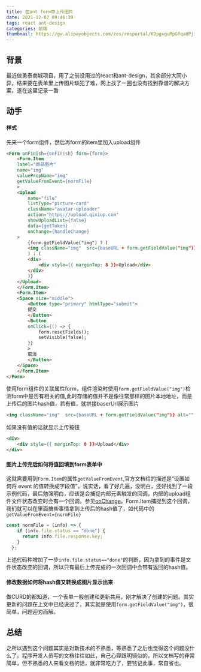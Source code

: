 ```yaml
---
title: 在ant form中上传图片
date: 2021-12-07 09:46:39
tags: react ant-design
categories: 前端
thumbnail: https://gw.alipayobjects.com/zos/rmsportal/KDpgvguMpGfqaHPjicRK.svg
---
```

## 背景
最近做勇泰商城项目，用了之前没用过的react和ant-design，其余部分大同小异，结果要在表单里上传图片缺犯了难，网上找了一圈也没有找到靠谱的解决方案，遂在这里记录一番

## 动手
#### 样式
先来一个form组件，然后再form的item里加入upload组件
``` html
<Form onFinish={onFinish} form={form}>
    <Form.Item
    label="商品图片"
    name="img"
    valuePropName="img"
    getValueFromEvent={normFile}
    >
    <Upload
        name="file"
        listType="picture-card"
        className="avatar-uploader"
        action="https://upload.qiniup.com"
        showUploadList={false}
        data={getToken}
        onChange={handleChange}
    >
        {form.getFieldValue("img") ? (
        <img className="img"  src={baseURL + form.getFieldValue("img")} alt="" />
        ) : (
        <div>
            <div style={{ marginTop: 8 }}>Upload</div>
        </div>
        )}
    </Upload>
    </Form.Item>
    <Form.Item>
    <Space size="middle">
        <Button type="primary" htmlType="submit">
        提交
        </Button>
        <Button
        onClick={() => {
            form.resetFields();
            setVisible(false);
        }}
        >
        取消
        </Button>
    </Space>
    </Form.Item>
</Form>
```
使用form组件的关联属性form，组件渲染时使用`form.getFieldValue("img")`检测form中是否有相关的值,此时存储的值并不是像往常那样的图片本地地址，而是上传后的图片hash值，若有值，就拼接baserUrl展示图片
```html
<img className="img"  src={baseURL + form.getFieldValue("img")} alt="" />
```
如果没有值的话就显示上传按钮

```html
<div>
    <div style={{ marginTop: 8 }}>Upload</div>
</div>
```
#### 图片上传完后如何将值回填到form表单中
这就需要用到`Form.Item`的属性`getValueFromEvent`,官方文档给的描述是“设置如何将 event 的值转换成字段值”，说实话，看了好几遍，没明白，还好找到了一段示例代码，最后勉强明白，应该是会捕捉内部元素触发的回调，内部的upload组件文件状态改变时会有一个回调，参见[onChange](https://ant.design/components/upload-cn/#onChange)。Form.Item捕捉到这个回调，我们就可以在里面搞些事情拿到上传后的hash值了，如代码中的`getValueFromEvent={normFile}`

```js
const normFile = (info) => {
    if (info.file.status == "done") {
      return info.file.response.key;
    }
  };
```

上述代码种增加了一步`info.file.status=="done"`的判断，因为拿到的事件是文件状态改变的回调，所以只有最后上传完成的一次回调中会带有返回的hash值。

#### 修改数据如何将hash值又转换成图片显示出来
做CURD的都知道，一个表单一般创建和更新共用，刚才解决了创建的问题。其实更新的问题在上文中已经说过了，其实就是使用`form.getFieldValue("img")`，很简单，问题迎刃而解。

## 总结
之所以遇到这个问题其实是对新技术的不熟悉，等熟悉了之后也觉得这个问题没什么了。程序开发人员写的文档往往如此，自己心理跟明镜似的，所以文档写的非常简单，但不熟悉的人来看文档的话，就非常吃力了，要铭记此事，常自省也。
